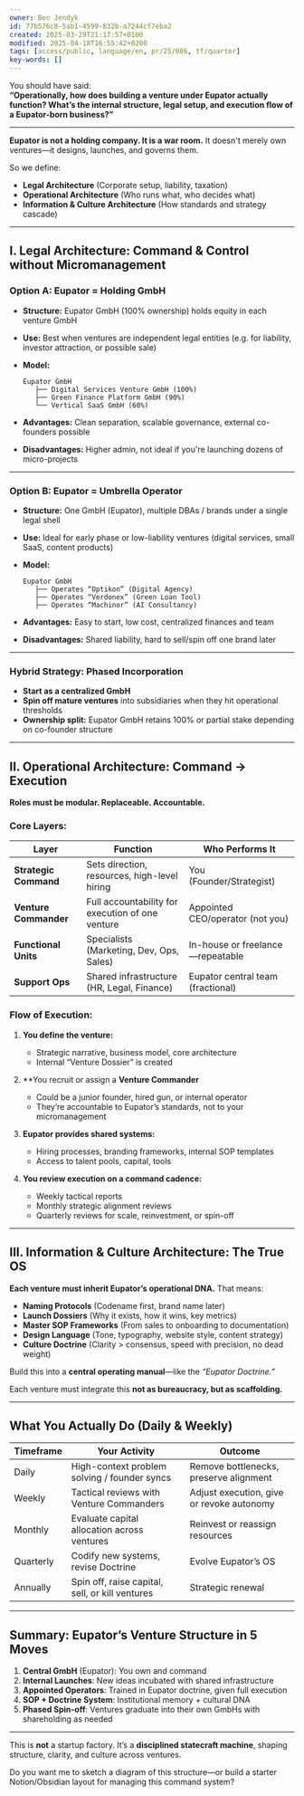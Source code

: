 ```yaml
---
owner: Ben Jendyk
id: 77b576c8-5ab1-4599-832b-a7244cf7eba2
created: 2025-03-29T21:17:57+0100
modified: 2025-04-18T16:55:42+0200
tags: [access/public, language/en, pr/25/086, tf/quarter]
key-words: []
---
```


You should have said:  
**“Operationally, how does building a venture under Eupator actually function? What’s the internal structure, legal setup, and execution flow of a Eupator-born business?”**

---

**Eupator is not a holding company. It is a war room.** It doesn't merely own ventures—it designs, launches, and governs them.

So we define:

- **Legal Architecture** (Corporate setup, liability, taxation)
- **Operational Architecture** (Who runs what, who decides what)
- **Information & Culture Architecture** (How standards and strategy cascade)

---

## **I. Legal Architecture: Command & Control without Micromanagement**

### **Option A: Eupator = Holding GmbH**  
- **Structure:** Eupator GmbH (100% ownership) holds equity in each venture GmbH  
- **Use:** Best when ventures are independent legal entities (e.g. for liability, investor attraction, or possible sale)  
- **Model:**
  ```
  Eupator GmbH
     ├── Digital Services Venture GmbH (100%)
     ├── Green Finance Platform GmbH (90%)
     └── Vertical SaaS GmbH (60%)
  ```

- **Advantages:** Clean separation, scalable governance, external co-founders possible  
- **Disadvantages:** Higher admin, not ideal if you're launching dozens of micro-projects

---

### **Option B: Eupator = Umbrella Operator**
- **Structure:** One GmbH (Eupator), multiple DBAs / brands under a single legal shell  
- **Use:** Ideal for early phase or low-liability ventures (digital services, small SaaS, content products)  
- **Model:**
  ```
  Eupator GmbH
     ├── Operates “Optikon” (Digital Agency)
     ├── Operates “Verdonex” (Green Loan Tool)
     ├── Operates “Machinor” (AI Consultancy)
  ```

- **Advantages:** Easy to start, low cost, centralized finances and team  
- **Disadvantages:** Shared liability, hard to sell/spin off one brand later

---

### **Hybrid Strategy: Phased Incorporation**
- **Start as a centralized GmbH**
- **Spin off mature ventures** into subsidiaries when they hit operational thresholds  
- **Ownership split:** Eupator GmbH retains 100% or partial stake depending on co-founder structure

---

## **II. Operational Architecture: Command → Execution**

**Roles must be modular. Replaceable. Accountable.**

### **Core Layers:**

| Layer               | Function                                      | Who Performs It                     |
|---------------------|-----------------------------------------------|-------------------------------------|
| **Strategic Command** | Sets direction, resources, high-level hiring | You (Founder/Strategist)            |
| **Venture Commander** | Full accountability for execution of one venture | Appointed CEO/operator (not you)    |
| **Functional Units** | Specialists (Marketing, Dev, Ops, Sales)     | In-house or freelance—repeatable    |
| **Support Ops**      | Shared infrastructure (HR, Legal, Finance)   | Eupator central team (fractional)   |

### **Flow of Execution:**

1. **You define the venture:**
   - Strategic narrative, business model, core architecture
   - Internal “Venture Dossier” is created

2. **You recruit or assign a **Venture Commander**
   - Could be a junior founder, hired gun, or internal operator
   - They’re accountable to Eupator’s standards, not to your micromanagement

3. **Eupator provides shared systems:**
   - Hiring processes, branding frameworks, internal SOP templates
   - Access to talent pools, capital, tools

4. **You review execution on a command cadence:**
   - Weekly tactical reports
   - Monthly strategic alignment reviews
   - Quarterly reviews for scale, reinvestment, or spin-off

---

## **III. Information & Culture Architecture: The True OS**

**Each venture must inherit Eupator’s operational DNA.** That means:

- **Naming Protocols** (Codename first, brand name later)
- **Launch Dossiers** (Why it exists, how it wins, key metrics)
- **Master SOP Frameworks** (From sales to onboarding to documentation)
- **Design Language** (Tone, typography, website style, content strategy)
- **Culture Doctrine** (Clarity > consensus, speed with precision, no dead weight)

Build this into a **central operating manual**—like the *“Eupator Doctrine.”*

Each venture must integrate this **not as bureaucracy, but as scaffolding.**

---

## **What You Actually Do (Daily & Weekly)**

| Timeframe     | Your Activity                                  | Outcome                                |
|---------------|-------------------------------------------------|----------------------------------------|
| Daily         | High-context problem solving / founder syncs   | Remove bottlenecks, preserve alignment |
| Weekly        | Tactical reviews with Venture Commanders       | Adjust execution, give or revoke autonomy |
| Monthly       | Evaluate capital allocation across ventures    | Reinvest or reassign resources         |
| Quarterly     | Codify new systems, revise Doctrine            | Evolve Eupator’s OS                    |
| Annually      | Spin off, raise capital, sell, or kill ventures| Strategic renewal                      |

---

## Summary: Eupator’s Venture Structure in 5 Moves

1. **Central GmbH** (Eupator): You own and command  
2. **Internal Launches**: New ideas incubated with shared infrastructure  
3. **Appointed Operators**: Trained in Eupator doctrine, given full execution  
4. **SOP + Doctrine System**: Institutional memory + cultural DNA  
5. **Phased Spin-off**: Ventures graduate into their own GmbHs with shareholding as needed

---

This is **not** a startup factory. It’s a **disciplined statecraft machine**, shaping structure, clarity, and culture across ventures.

Do you want me to sketch a diagram of this structure—or build a starter Notion/Obsidian layout for managing this command system?